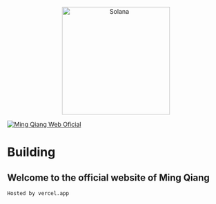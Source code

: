 <p align="center">
  <a href="https://mingqiangersweb.vercel.app">
    <img alt="Solana" src="https://imgur.com/H5Dlaun" width="250" />
  </a>
</p>

[![Ming Qiang Web Oficial](https://cdn.discordapp.com/attachments/929953293789192243/1236733600431476867/sitio_web.svg?ex=6639156b&is=6637c3eb&hm=d4f772773f83b4a6c35db37a04c2a793b4c8354db317f31b03c8d5311d9beff9&)](https://mingqiangersweb.vercel.app)

# Building

## **Welcome to the official website of Ming Qiang**

```bash
Hosted by vercel.app
```